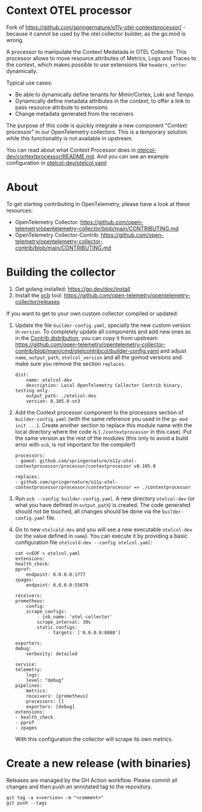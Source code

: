 # Context OTEL processor

Fork of https://github.com/springernature/o11y-otel-contextprocessor/ - because it cannot be used by the otel collector builder, as the go.mod is wrong.

A processor to manipulate the Context Medatada in OTEL Collector. This processor allows to move resource attributes of Metrics, Logs and Traces to the context, which makes possible to use extensions like `headers_setter` dynamically.

Typical use cases:

* Be able to dynamically define tenants for Mimir/Cortex, Loki and Tempo
* Dynamically define metadata attributes in the context, to offer a link to pass resource attribute to extensions
* Change metadata generated from the receivers

The purpose of this code is quickly integrate a new component "Context processor" in our OpenTelemetry collectors. This is a temporary solution while this functionality is not available in upstream.

You can read about what Context Processor does in [otelcol-dev/contextprocessor/README.md](./otelcol-dev/contextprocessor/README.md). And you can see an example configuration in [otelcol-dev/otelcol.yaml](./otelcol-dev/otelcol.yaml)

# About

To get starting contributing in OpenTelemetry, please have a look at these resources:

* OpenTelemetry Collector: https://github.com/open-telemetry/opentelemetry-collector/blob/main/CONTRIBUTING.md
* OpenTelemetry Collector-Contrib: https://github.com/open-telemetry/opentelemetry-collector-contrib/blob/main/CONTRIBUTING.md

# Building the collector

1. Get golang installed: https://go.dev/doc/install
2. Install the [ocb](https://github.com/open-telemetry/opentelemetry-collector/tree/main/cmd/builder) tool: https://github.com/open-telemetry/opentelemetry-collector/releases


If you want to get to your own custom collector compiled or updated:


1. Update the file `builder-config.yaml`, specially the new custom version in `version`. To completely update all components and add new ones as in the [Contrib distribution](https://github.com/open-telemetry/opentelemetry-collector-contrib), you can copy it from upstream https://github.com/open-telemetry/opentelemetry-collector-contrib/blob/main/cmd/otelcontribcol/builder-config.yaml and adjust `name`, `output_path`, `otelcol_version` and all the gomod versions and make sure you remove the section `replaces`.
    ```
    dist:
        name: otelcol-dev
        description: Local OpenTelemetry Collector Contrib binary, testing only.
        output_path: ./otelcol-dev
        version: 0.105.0-sn3
   ```

4. Add the Context processor component to the processors section of `builder-config.yaml` (with the same reference you used in the `go mod init ...`). Create another section to replace this module name with the local directory where the code is (`./contextprocessor` in this case). Put the same version as the rest of the modules (this only to avoid a build error with `ocb`, is not important for the compiler!)
   ```
   processors:
   - gomod: github.com/springernature/o11y-otel-contextprocessor/processor/contextprocessor v0.105.0

   replaces:
   - github.com/springernature/o11y-otel-contextprocessor/processor/contextprocessor => ./contextprocessor
   ```

2. Run `ocb --config builder-config.yaml`. A new directory `otelcol-dev` (or what you have defined in `output_path`) is created. The code generated should not be touched, all changes should be done via the `builder-config.yaml` file.
3. Go to new `otelcold-dev` and you will see a new executable `otelcol-dev` (or the value defined in `name`). You can execute it by providing a basic configuration file `otelcold-dev --config otelcol.yaml`:
    ```
    cat <<EOF > otelcol.yaml
    extensions:
    health_check:
    pprof:
        endpoint: 0.0.0.0:1777
    zpages:
        endpoint: 0.0.0.0:55679

    receivers:
    prometheus:
        config:
        scrape_configs:
            - job_name: 'otel-collector'
            scrape_interval: 30s
            static_configs:
                - targets: ['0.0.0.0:8888']

    exporters:
    debug:
        verbosity: detailed

    service:
    telemetry:
        logs:
        level: "debug"
    pipelines:
        metrics:
        receivers: [prometheus]
        processors: []
        exporters: [debug]
    extensions: 
    - health_check
    - pprof
    - zpages
    ```
    With this configuration the collector will scrape its own metrics.

# Create a new release (with binaries)

Releases are managed by the GH Action workflow. Please commit all changes and then push an annotated tag to the repository.

```
git tag -a v<version> -m "<comment>"
git push --tags
```
